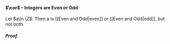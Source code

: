 #### $\cor$ – Integers are Even or Odd
Let $a\in \Z$. Then a is [[Even and Odd|even]] or [[Even and Odd|odd]], but not both.

##### *Proof.*